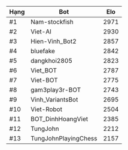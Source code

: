 Hạng|Bot|Elo
---|---|---
#1|Nam-stockfish|2971
#2|Viet-AI|2930
#3|Hien-Vinh_Bot2|2857
#4|bluefake|2842
#5|dangkhoi2805|2823
#6|Viet_BOT|2787
#7|Viet-BOT|2775
#8|gam3play3r-BOT|2743
#9|Vinh_VariantsBot|2695
#10|Viet-Robot|2504
#11|BOT_DinhHoangViet|2385
#12|TungJohn|2212
#13|TungJohnPlayingChess|2157
